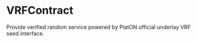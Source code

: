 # VRFContract
Provide verified random service powered by PlatON official underlay VRF seed interface.
